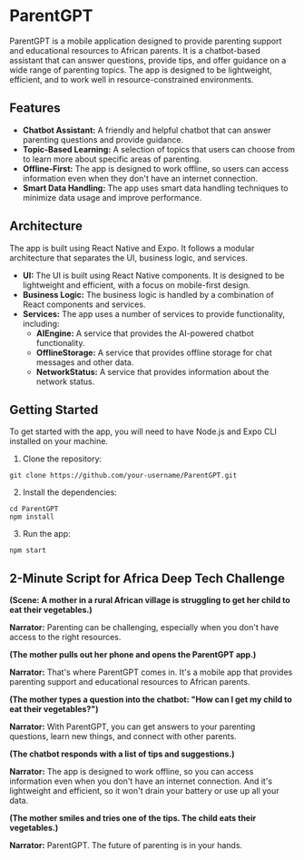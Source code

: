 # ParentGPT

ParentGPT is a mobile application designed to provide parenting support and educational resources to African parents. It is a chatbot-based assistant that can answer questions, provide tips, and offer guidance on a wide range of parenting topics. The app is designed to be lightweight, efficient, and to work well in resource-constrained environments.

## Features

*   **Chatbot Assistant:** A friendly and helpful chatbot that can answer parenting questions and provide guidance.
*   **Topic-Based Learning:** A selection of topics that users can choose from to learn more about specific areas of parenting.
*   **Offline-First:** The app is designed to work offline, so users can access information even when they don't have an internet connection.
*   **Smart Data Handling:** The app uses smart data handling techniques to minimize data usage and improve performance.

## Architecture

The app is built using React Native and Expo. It follows a modular architecture that separates the UI, business logic, and services.

*   **UI:** The UI is built using React Native components. It is designed to be lightweight and efficient, with a focus on mobile-first design.
*   **Business Logic:** The business logic is handled by a combination of React components and services.
*   **Services:** The app uses a number of services to provide functionality, including:
    *   **AIEngine:** A service that provides the AI-powered chatbot functionality.
    *   **OfflineStorage:** A service that provides offline storage for chat messages and other data.
    *   **NetworkStatus:** A service that provides information about the network status.

## Getting Started

To get started with the app, you will need to have Node.js and Expo CLI installed on your machine.

1.  Clone the repository:

```
git clone https://github.com/your-username/ParentGPT.git
```

2.  Install the dependencies:

```
cd ParentGPT
npm install
```

3.  Run the app:

```
npm start
```

## 2-Minute Script for Africa Deep Tech Challenge

**(Scene: A mother in a rural African village is struggling to get her child to eat their vegetables.)**

**Narrator:** Parenting can be challenging, especially when you don't have access to the right resources.

**(The mother pulls out her phone and opens the ParentGPT app.)**

**Narrator:** That's where ParentGPT comes in. It's a mobile app that provides parenting support and educational resources to African parents.

**(The mother types a question into the chatbot: "How can I get my child to eat their vegetables?")**

**Narrator:** With ParentGPT, you can get answers to your parenting questions, learn new things, and connect with other parents.

**(The chatbot responds with a list of tips and suggestions.)**

**Narrator:** The app is designed to work offline, so you can access information even when you don't have an internet connection. And it's lightweight and efficient, so it won't drain your battery or use up all your data.

**(The mother smiles and tries one of the tips. The child eats their vegetables.)**

**Narrator:** ParentGPT. The future of parenting is in your hands.
